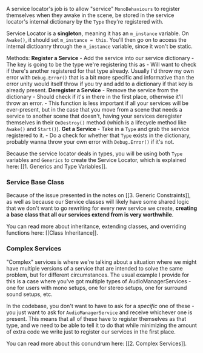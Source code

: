 A service locator's job is to allow "service" `MonoBehaviours` to register themselves when they awake in the scene, be stored in the service locator's internal dictionary by the `Type` they're registered with.

Service Locator is a **singleton**, meaning it has an `m_instance` variable. On `Awake()`, it should set `m_instance = this`. You'll then go on to access the internal dictioanry through the `m_instance` variable, since it won't be static.

Methods:
	**Register a Service**
		- Add the service into our service dictionary
			- The key is going to be the type we're registering this as
				- Will want to check if there's another registered for that type already. Usually I'd throw my own error with `Debug.Error()` that is a bit more specific and informative than the error unity would itself throw if you try and add to a dictionary if that key is already present.
	**Deregister a Service**
		- Remove the service from the dictionary
			- Should check if it's in there in the first place, otherwise it'll throw an error.
		- This function is less important if all your services will be ever-present, but in the case that you move from a scene that needs a service to another scene that doesn't, having your services deregister themselves in their `OnDestroy()` method (which is a lifecycle method like `Awake()` and `Start()`).
	**Get a Service**
		- Take in a `Type` and grab the service registered to it.
			- Do a check for whether that `Type` exists in the dictionary, probably wanna throw your own error with `Debug.Error()` if it's not.

Because the service locator deals in types, you will be using both `Type` variables and `Generics` to create the Service Locator, which is explained here: [[1. Generics and Type Variables]].

### Service Base Class

Because of the issue presented in the notes on [[3. Generic Constraints]], as well as because our Service classes will likely have some shared logic that we don't want to go rewriting for every new service we create, **creating a base class that all our services extend from is very worthwhile**.

You can read more about inheritance, extending classes, and overriding functions here: [[Class Inheritance]].

### Complex Services

"Complex" services is where we're talking about a situation where we might have multiple versions of a service that are intended to solve the same problem, but for different circumstances. The usual example I provide for this is a case where you've got multiple types of AudioManagerServices - one for users with mono setups, one for stereo setups, one for surround sound setups, etc.

In the codebase, you don't want to have to ask for a *specific* one of these - you just want to ask for `AudioManagerService` and receive whichever one is present. This means that all of these have to register themselves as that type, and we need to be able to tell it to do that while minimizing the amount of extra code we write just to register our services in the first place.

You can read more about this conundrum here: [[2. Complex Services]].